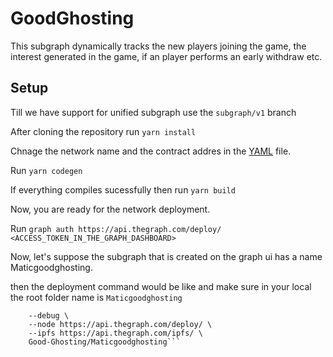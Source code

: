 # GoodGhosting
This subgraph dynamically tracks the new players joining the game, the interest generated in the game, if an player performs an early withdraw etc.

## Setup
Till we have support for unified subgraph use the ```subgraph/v1``` branch

After cloning the repository run ```yarn install```

Chnage the network name and the contract addres in the [YAML](https://github.com/Good-Ghosting/graph/blob/master/subgraph.yaml) file.

Run ```yarn codegen```

If everything compiles sucessfully then run ```yarn build```

Now, you are ready for the network deployment.

Run ```graph auth https://api.thegraph.com/deploy/ <ACCESS_TOKEN_IN_THE_GRAPH_DASHBOARD>```

Now, let's suppose the subgraph that is created on the graph ui has a name Maticgoodghosting.

then the deployment command would be like and make sure in your local the root folder name is ```Maticgoodghosting```

```graph deploy \
    --debug \
    --node https://api.thegraph.com/deploy/ \
    --ipfs https://api.thegraph.com/ipfs/ \
    Good-Ghosting/Maticgoodghosting```
